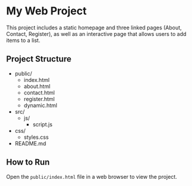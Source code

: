 # My Web Project

This project includes a static homepage and three linked pages (About, Contact, Register), as well as an interactive page that allows users to add items to a list.

## Project Structure

- public/
  - index.html
  - about.html
  - contact.html
  - register.html
  - dynamic.html
- src/
  - js/
    - script.js
- css/
  - styles.css
- README.md

## How to Run

Open the `public/index.html` file in a web browser to view the project.
